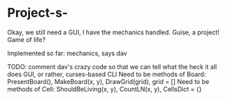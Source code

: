 Project-s-
==========

Okay, we still need a GUI, I have the mechanics handled.
Guise, a project!
Game of life?

Implemented so far:
	mechanics, says dav

TODO:
	comment dav's crazy code so that we can tell what the heck it all does
	GUI, or rather, curses-based CLI
	Need to be methods of Board: PresentBoard(), MakeBoard(x, y), DrawGrid(grid), grid = []
	Need to be methods of Cell: ShouldBeLiving(x, y), CountLN(x, y), CellsDict = {}